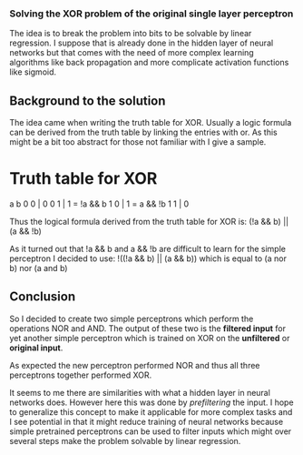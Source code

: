 ### Solving the XOR problem of the original single layer perceptron

The idea is to break the problem into bits to be solvable by linear regression. 
I suppose that is already done in the hidden layer of neural networks but that 
comes with the need of more complex learning algorithms like back propagation 
and more complicate activation functions like sigmoid. 


## Background to the solution

The idea came when writing the truth table for XOR. Usually a logic formula can 
be derived from the truth table by linking the entries with or. As this might 
be a bit too abstract for those not familiar with I give a sample.

# Truth table for XOR

 a b 
 0 0 | 0
 0 1 | 1  = !a && b
 1 0 | 1  =  a && !b
 1 1 | 0  

Thus the logical formula derived from the truth table for XOR is: (!a && b) || (a && !b)

As it turned out that !a && b and a && !b are difficult to learn for the simple perceptron
I decided to use:  !((!a && b) || (a && b)) which is equal to 
   (a nor b) nor (a and b)

## Conclusion

So I decided to create two simple perceptrons which perform the operations NOR and AND. The output
of these two is  the **filtered input** for yet another simple perceptron which is trained on XOR
on the **unfiltered** or **original input**.

As expected the new perceptron performed NOR and thus all three perceptrons together performed XOR.

It seems to me there are similarities with what a hidden layer in neural networks does. However here
this was done by *prefiltering* the input. I hope to generalize this concept to make it applicable 
for more complex tasks and I see potential in that it might reduce training of neural networks because
simple pretrained perceptrons can be used to filter inputs which might over several steps make 
the problem solvable by linear regression. 